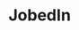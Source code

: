# JobedIn

<!-- MySQL Schema:

users
 - id
 - email
 - username
 - password
 - profile_pic
 - type


job_posts
id
title
description
post_url
keywords
user_id
created_at
updated_at


comments
id
comment_text
user_id
post_id
created_at
updated_at

likes
id
user_id
post_id

profile
id
skills
education
experience
user_id -->
